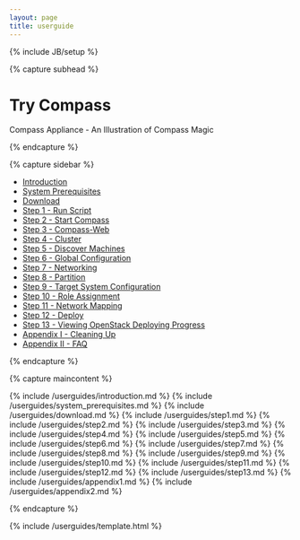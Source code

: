 ```yaml
---
layout: page
title: userguide
---
```


{% include JB/setup %}


{% capture subhead %}
  <h1>Try Compass</h1>
  <p class="lead">Compass Appliance - An Illustration of Compass Magic</p>
{% endcapture %}


{% capture sidebar %}

<ul class="nav nav-list bs-docs-sidenav">
  <li class="active"><a href="#introduction">Introduction</a></li>
  <li><a href="#started">System Prerequisites</a></li>
  <li><a href="#download">Download</a></li>
  <li><a href="#step-one">Step 1 - Run Script</a></li>
  <li><a href="#step-two">Step 2 - Start Compass</a></li>
  <li><a href="#step-three">Step 3 - Compass-Web</a></li>
  <li><a href="#step-four">Step 4 - Cluster</a></li>
  <li><a href="#step-five">Step 5 - Discover Machines</a></li>
  <li><a href="#step-six">Step 6 - Global Configuration</a></li>
  <li><a href="#step-seven">Step 7 - Networking</a></li>
  <li><a href="#step-eight">Step 8 - Partition</a></li>
  <li><a href="#step-nine">Step 9 - Target System Configuration</a></li>
  <li><a href="#step-ten">Step 10 - Role Assignment</a></li>
  <li><a href="#step-eleven">Step 11 - Network Mapping</a></li>
  <li><a href="#step-twelve">Step 12 - Deploy</a></li>
  <li><a href="#step-thirteen">Step 13 - Viewing OpenStack Deploying Progress</a></li>
  <li><a href="#appendix1">Appendix I - Cleaning Up</a></li>
  <li><a href="#appendix2">Appendix II - FAQ</a></li>
</ul>

{% endcapture %}


{% capture maincontent %}

  {% include /userguides/introduction.md %}
  {% include /userguides/system_prerequisites.md %}
  {% include /userguides/download.md %}
  {% include /userguides/step1.md %}
  {% include /userguides/step2.md %}
  {% include /userguides/step3.md %}
  {% include /userguides/step4.md %}
  {% include /userguides/step5.md %}
  {% include /userguides/step6.md %}
  {% include /userguides/step7.md %}
  {% include /userguides/step8.md %}
  {% include /userguides/step9.md %}
  {% include /userguides/step10.md %}
  {% include /userguides/step11.md %}
  {% include /userguides/step12.md %}
  {% include /userguides/step13.md %}
  {% include /userguides/appendix1.md %}
  {% include /userguides/appendix2.md %}

{% endcapture %}

{% include /userguides/template.html %}

